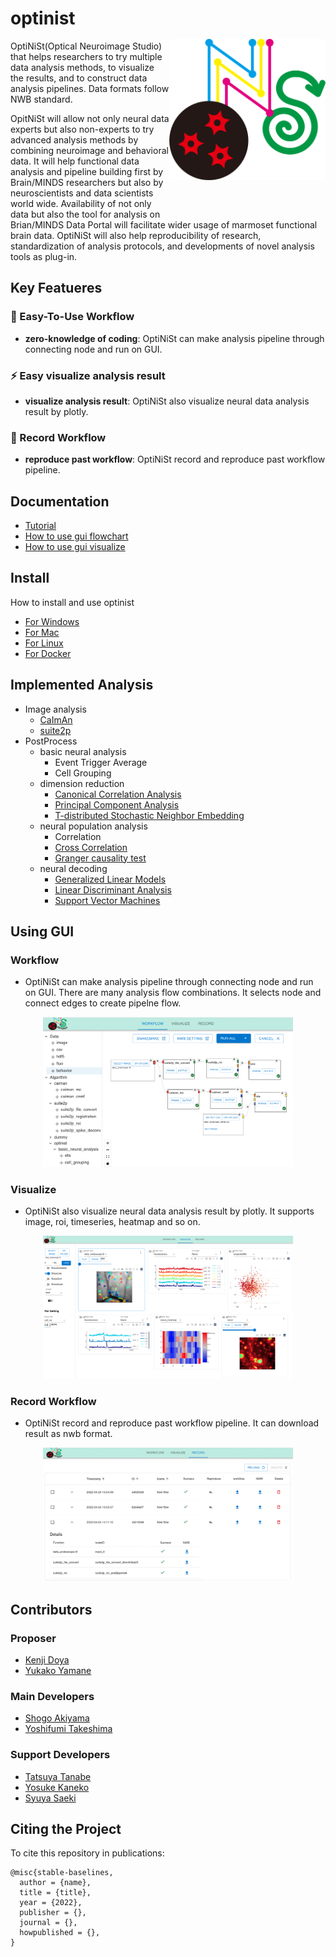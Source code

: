 # optinist <img src="docs/images/icon.png" width="250" title="optinist" alt="optinist" align="right" vspace = "50">


OptiNiSt(Optical Neuroimage Studio) that helps researchers to try multiple data analysis methods, to visualize the results, and to construct data analysis pipelines. Data formats follow NWB standard.


OpitNiSt will allow not only neural data experts but also non-experts to try advanced analysis methods by combining neuroimage and behavioral data.
It will help functional data analysis and pipeline building first by Brain/MINDS researchers but also by neuroscientists and data scientists world wide.
Availability of not only data but also the tool for analysis on Brian/MINDS Data Portal will facilitate wider usage of marmoset functional brain data.
OptiNiSt will also help reproducibility of research, standardization of analysis protocols, and developments of novel analysis tools as plug-in.

## Key Featueres
### :beginner: Easy-To-Use Workflow
- **zero-knowledge of coding**: OptiNiSt can make analysis pipeline through connecting node and run on GUI.

### :zap: Easy visualize analysis result
- **visualize analysis result**: OptiNiSt also visualize neural data analysis result by plotly.

### :rocket: Record Workflow
- **reproduce past workflow**: OptiNiSt record and reproduce past workflow pipeline.

## Documentation
- [Tutorial]()
- [How to use gui flowchart](docs/gui_flowchart.md)
- [How to use gui visualize](docs/gui_visualize.md)


## Install
How to install and use optinist
- [For Windows](docs/installation_for_windows.md)
- [For Mac](docs/installation_for_mac.md)
- [For Linux](docs/installation_for_linux.md)
- [For Docker](docs/installation_for_docker.md)


## Implemented Analysis
- Image analysis
  - [CaImAn](https://github.com/flatironinstitute/CaImAn)
  - [suite2p](https://github.com/MouseLand/suite2p)
- PostProcess
  - basic neural analysis
    - Event Trigger Average
    - Cell Grouping
  - dimension reduction
    - [Canonical Correlation Analysis](https://scikit-learn.org/stable/modules/generated/sklearn.cross_decomposition.CCA.html)
    - [Principal Component Analysis](https://scikit-learn.org/stable/modules/generated/sklearn.decomposition.PCA.html?highlight=pca#sklearn.decomposition.PCA)
    - [T-distributed Stochastic Neighbor Embedding](https://scikit-learn.org/stable/modules/generated/sklearn.manifold.TSNE.html?highlight=tsne#sklearn.manifold.TSNE)
  - neural population analysis
    - Correlation
    - [Cross Correlation](https://docs.scipy.org/doc/scipy/reference/generated/scipy.signal.correlate.html)
    - [Granger causality test](https://www.statsmodels.org/dev/generated/statsmodels.tsa.stattools.grangercausalitytests.html)
  - neural decoding
    - [Generalized Linear Models](https://www.statsmodels.org/stable/glm.html)
    - [Linear Discriminant Analysis](https://scikit-learn.org/stable/modules/generated/sklearn.discriminant_analysis.LinearDiscriminantAnalysis.html)
    - [Support Vector Machines](https://scikit-learn.org/stable/modules/svm.html#svm)


## Using GUI
### Workflow
- OptiNiSt can make analysis pipeline through connecting node and run on GUI. There are many analysis flow combinations. It selects node and connect edges to create pipelne flow.
<p align="center">
  <img width="400px" src="docs/images/workflow/whole.png" alt="workflow" />
</p>



### Visualize
- OptiNiSt also visualize neural data analysis result by plotly. It supports image, roi, timeseries, heatmap and so on.
<p align="center">
  <img width="400px" src="docs/images/visualize/whole.png" alt="visualize" />
</p>

### Record Workflow
- OptiNiSt record and reproduce past workflow pipeline. It can download result as nwb format.
<p align="center">
  <img width="400px" src="docs/images/record/whole.png" alt="record" />
</p>



## Contributors
### Proposer
- [Kenji Doya]()
- [Yukako Yamane]()

### Main Developers
- [Shogo Akiyama](https://github.com/ShogoAkiyama)
- [Yoshifumi Takeshima](https://github.com/Yoshifumi14)

### Support Developers
- [Tatsuya Tanabe](https://github.com/ttya16)
- [Yosuke Kaneko](https://github.com/toto-maru)
- [Syuya Saeki](https://github.com/hiiaka)


## Citing the Project
To cite this repository in publications:
```
@misc{stable-baselines,
  author = {name},
  title = {title},
  year = {2022},
  publisher = {},
  journal = {},
  howpublished = {},
}
```